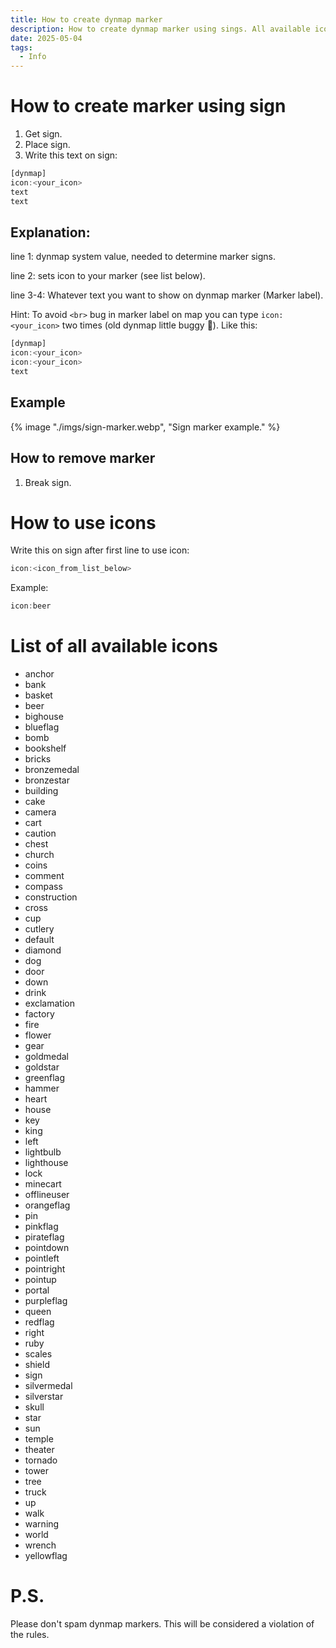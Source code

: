 ```yaml
---
title: How to create dynmap marker
description: How to create dynmap marker using sings. All available icons for markers.
date: 2025-05-04
tags:
  - Info
---
```


# How to create marker using sign

1. Get sign.
2. Place sign.
3. Write this text on sign:
```js
[dynmap]
icon:<your_icon>
text
text
```

## Explanation:

line 1: dynmap system value, needed to determine marker signs.

line 2: sets icon to your marker (see list below).

line 3-4: Whatever text you want to show on dynmap marker (Marker label).

Hint: To avoid `<br>` bug in marker label on map you can type `icon:<your_icon>` two times (old dynmap little buggy 🙂).
Like this:
```js
[dynmap]
icon:<your_icon>
icon:<your_icon>
text
```

## Example

{% image "./imgs/sign-marker.webp", "Sign marker example." %}

## How to remove marker

1. Break sign.

# How to use icons

Write this on sign after first line to use icon:
```js
icon:<icon_from_list_below>
```

Example:
```js
icon:beer
```

# List of all available icons

* anchor
* bank
* basket
* beer
* bighouse
* blueflag
* bomb
* bookshelf
* bricks
* bronzemedal
* bronzestar
* building
* cake
* camera
* cart
* caution
* chest
* church
* coins
* comment
* compass
* construction
* cross
* cup
* cutlery
* default
* diamond
* dog
* door
* down
* drink
* exclamation
* factory
* fire
* flower
* gear
* goldmedal
* goldstar
* greenflag
* hammer
* heart
* house
* key
* king
* left
* lightbulb
* lighthouse
* lock
* minecart
* offlineuser
* orangeflag
* pin
* pinkflag
* pirateflag
* pointdown
* pointleft
* pointright
* pointup
* portal
* purpleflag
* queen
* redflag
* right
* ruby
* scales
* shield
* sign
* silvermedal
* silverstar
* skull
* star
* sun
* temple
* theater
* tornado
* tower
* tree
* truck
* up
* walk
* warning
* world
* wrench
* yellowflag

# P.S.

Please don't spam dynmap markers. This will be considered a violation of the rules.